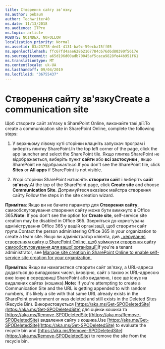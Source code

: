 ```yaml
---
title: Створення сайту зв'язку
ms.author: pebaum
author: Techwriter40
ms.date: 11/13/2018
ms.audience: ITPro
ms.topic: article
ROBOTS: NOINDEX, NOFOLLOW
localization_priority: Normal
ms.assetid: 03a23778-ded1-4131-ba9c-59ecba15ff05
ms.openlocfilehash: ffc67fd4aae62862167784c676d6d80390f5617e
ms.sourcegitcommit: a65d196d00adb70045af5caca9828fe44b951f61
ms.translationtype: MT
ms.contentlocale: uk-UA
ms.lasthandoff: 09/04/2019
ms.locfileid: "36755437"
---
```

# <a name="create-a-communication-site"></a><span data-ttu-id="7adba-102">Створення сайту зв'язку</span><span class="sxs-lookup"><span data-stu-id="7adba-102">Create a communication site</span></span>

<span data-ttu-id="7adba-103">Щоб створити сайт зв'язку в SharePoint Online, виконайте такі дії:</span><span class="sxs-lookup"><span data-stu-id="7adba-103">To create a communication site in SharePoint Online, complete the following steps:</span></span> 
  
1. <span data-ttu-id="7adba-104">У верхньому лівому куті сторінки клацніть запускач програм і виберіть плитку SharePoint.</span><span class="sxs-lookup"><span data-stu-id="7adba-104">In the top left corner of the page, click the app launcher and select the SharePoint tile.</span></span> <span data-ttu-id="7adba-105">Якщо плитка SharePoint не відображається, виберіть пункт **сайти** або **всі застосунки** , якщо SharePoint не відображається.</span><span class="sxs-lookup"><span data-stu-id="7adba-105">If you don't see the SharePoint tile, click **Sites** or **All apps** if SharePoint is not visible.</span></span> 
    
2. <span data-ttu-id="7adba-106">Угорі сторінки SharePoint натисніть **створити сайт** і виберіть **сайт зв'язку**.</span><span class="sxs-lookup"><span data-stu-id="7adba-106">At the top of the SharePoint page, click **Create site** and choose **Communication Site**.</span></span> <span data-ttu-id="7adba-107">Дотримуйтеся вказівок майстра створення сайту.</span><span class="sxs-lookup"><span data-stu-id="7adba-107">Follow the steps in the site creation wizard.</span></span> 
    
 <span data-ttu-id="7adba-108">**Примітка**: Якщо ви не бачите параметр для **Створення сайту**, самообслуговування створення сайту може бути вимкнуто в Office 365.</span><span class="sxs-lookup"><span data-stu-id="7adba-108">**Note**: If you don't see the option for **Create site**, self-service site creation may be disabled in Office 365.</span></span> <span data-ttu-id="7adba-109">Зверніться до користувача адміністрування Office 365 у вашій організації, щоб створити сайт групи.</span><span class="sxs-lookup"><span data-stu-id="7adba-109">Contact the person administering Office 365 in your organization to create a team site.</span></span> <span data-ttu-id="7adba-110">Якщо ви адміністратор клієнта, див [. керування створенням сайту в SharePoint Online, щоб увімкнути створення сайту самообслуговування для вашої організації.](https://go.microsoft.com/fwlink/?linkid=2018780)</span><span class="sxs-lookup"><span data-stu-id="7adba-110">If you're a tenant administrator, see [Manage site creation in SharePoint Online to enable self-service site creation for your organization.](https://go.microsoft.com/fwlink/?linkid=2018780)</span></span>
  
 <span data-ttu-id="7adba-111">**Примітка:** Якщо ви намагаєтеся створити сайт зв'язку, а URL-адреса додається до випадкових чисел, імовірно, сайт з такою ж URL-адресою вже існує в середовищі SharePoint або видалено, і все ще існує на видалених сайтах (кошика).</span><span class="sxs-lookup"><span data-stu-id="7adba-111">**Note:** If you're attempting to create a Communication Site and the URL is getting appended to with random numbers, it's likely a site with that same URL already exists in the SharePoint environment or was deleted and still exists in the Deleted Sites (Recycle Bin).</span></span> <span data-ttu-id="7adba-112">Використовується [https://aka.ms/Get-SPODeletedSite](https://aka.ms/Get-SPODeletedSite) для оцінки кошика та [https://aka.ms/Remove-SPODeletedSite](https://aka.ms/Remove-SPODeletedSite) видалення сайту з кошика.</span><span class="sxs-lookup"><span data-stu-id="7adba-112">Use [https://aka.ms/Get-SPODeletedSite](https://aka.ms/Get-SPODeletedSite) to evaluate the recycle bin and [https://aka.ms/Remove-SPODeletedSite](https://aka.ms/Remove-SPODeletedSite) to remove the site from the recycle bin.</span></span> 
  

